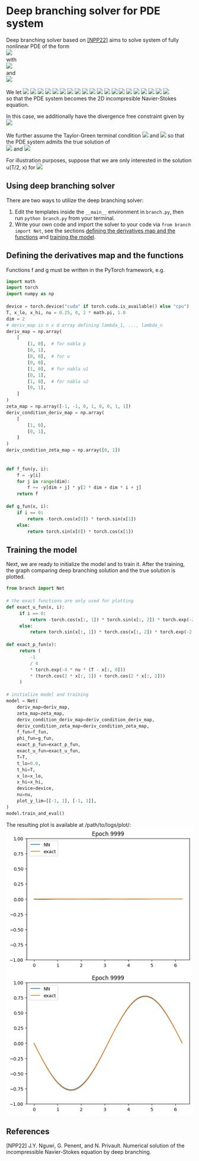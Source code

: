 # Deep branching solver for PDE system
Deep branching solver based on [[NPP22]](#nguwi2022deepbranching)
aims to solve system of fully nonlinear PDE of the form\
<img src="https://latex.codecogs.com/svg.image?0&space;=&space;\partial_t&space;u_i(t,x)&space;&plus;&space;\nu&space;\Delta&space;u_i(t,x)&space;&space;&space;&space;&plus;&space;f_i\big(&space;&space;&space;&space;\partial_{\alpha^1}u_0&space;(t,x)&space;&space;&space;&space;,&space;&space;&space;&space;\ldots&space;,&space;&space;&space;&space;\partial_{\alpha^q&space;}u_0&space;(t,x)&space;&space;&space;&space;,&space;&space;&space;&space;&space;&space;&space;&space;\partial_{\alpha^{q&plus;1}}u_{\beta^{q&plus;1}}(t,x)&space;&space;&space;&space;&space;&space;&space;&space;,&space;&space;&space;&space;&space;&space;&space;&space;\ldots&space;,&space;&space;&space;&space;&space;&space;&space;&space;&space;&space;&space;&space;&space;&space;&space;&space;&space;&space;&space;\partial_{\alpha^n}u_{\beta^n}(t,x)&space;\big)," />\
with\
<img src="https://latex.codecogs.com/svg.image?&space;&space;\Delta&space;u_0(t,&space;x)&space;&space;=&space;-\sum\limits_{i=1}^d&space;\partial_{1_i}&space;u_j(t,&space;x)&space;\partial_{1_j}&space;u_i(t,&space;x)," />\
and\
<img src="https://latex.codecogs.com/svg.image?u_i(T,x)&space;=&space;g_i&space;(x),\quad&space;(t,x)&space;=&space;(t,x_1,&space;\ldots,&space;x_d)&space;\in&space;[0,T]&space;\times&space;\mathbb{R}^d,\quad&space;i&space;=&space;1,\ldots&space;,&space;d." />

We let
<img src="http://latex.codecogs.com/svg.latex?d&space;=&space;2," />
<img src="http://latex.codecogs.com/svg.latex?T&space;=&space;.25," />
<img src="http://latex.codecogs.com/svg.latex?\nu&space;=&space;1," />
<img src="https://latex.codecogs.com/svg.image?\alpha_1&space;=&space;1_1," />
<img src="https://latex.codecogs.com/svg.image?\alpha_2&space;=&space;1_2," />
<img src="https://latex.codecogs.com/svg.image?\alpha_3&space;=&space;0," />
<img src="https://latex.codecogs.com/svg.image?\alpha_4&space;=&space;0," />
<img src="https://latex.codecogs.com/svg.image?\alpha_5&space;=&space;1_1," />
<img src="https://latex.codecogs.com/svg.image?\alpha_6&space;=&space;1_2," />
<img src="https://latex.codecogs.com/svg.image?\alpha_7&space;=&space;1_1," />
<img src="https://latex.codecogs.com/svg.image?\alpha_8&space;=&space;1_2," />
<img src="https://latex.codecogs.com/svg.image?\beta_1&space;=&space;0," />
<img src="https://latex.codecogs.com/svg.image?\beta_2&space;=&space;0," />
<img src="https://latex.codecogs.com/svg.image?\beta_3&space;=&space;1," />
<img src="https://latex.codecogs.com/svg.image?\beta_4&space;=&space;2,"/>
<img src="https://latex.codecogs.com/svg.image?\beta_5&space;=&space;1," />
<img src="https://latex.codecogs.com/svg.image?\beta_6&space;=&space;1," />
<img src="https://latex.codecogs.com/svg.image?\beta_7&space;=&space;2," />
<img src="https://latex.codecogs.com/svg.image?\beta_8&space;=&space;2," />
<img src="https://latex.codecogs.com/svg.image?&space;&space;f_i\big(&space;x_1,&space;x_2,&space;y_1,&space;y_2,&space;z^{(1)}_1,&space;z^{(2)}_1,&space;z^{(1)}_2,&space;z^{(2)}_2&space;\big)&space;=&space;-&space;x_i&space;-&space;\sum\limits_{j=1}^2&space;y_j&space;z_i^{(j)}," />\
so that the PDE system becomes the 2D incompresible Navier-Stokes equation.

In this case, we additionally have the divergence free constraint given by\
<img src="https://latex.codecogs.com/svg.image?&space;&space;\sum\limits_{i=1}^d&space;\partial_{1_i}&space;u_j(t,&space;x)&space;\partial_{1_j}&space;u_i(t,&space;x)=0." />

We further assume the Taylor-Green terminal condition
<img src="https://latex.codecogs.com/svg.image?g_1(x_1,&space;x_2)&space;=&space;-\cos(x_1)&space;\sin(x_2)" />
and
<img src="https://latex.codecogs.com/svg.image?g_2(x_1,&space;x_2)&space;=&space;\sin(x_1)&space;\cos(x_2)" />
so that the PDE system admits the true solution of\
<img src="https://latex.codecogs.com/svg.image?u_1(t,&space;x_1,&space;x_2)&space;=&space;-\cos(x_1)&space;\sin(x_2)&space;\exp(-2&space;\nu&space;(T&space;-&space;t))" />
and
<img src="https://latex.codecogs.com/svg.image?u_2(t,&space;x_1,&space;x_2)&space;=&space;\sin(x_1)&space;\cos(x_2)&space;\exp(-2&space;\nu&space;(T&space;-&space;t))." />

For illustration purposes,
suppose that we are only interested in the solution u(T/2, x) for
<img src="http://latex.codecogs.com/svg.latex?x&space;\in&space;[0,&space;2\pi]&space;\times&space;\{&space;\pi\}." />

## Using deep branching solver
There are two ways to utilize the deep branching solver:
1. Edit the templates inside the `__main__` environment
   in `branch.py`, then run `python branch.py` from your terminal.
2. Write your own code and import the solver to your code via `from branch import Net`,
   see the sections [defining the derivatives map and the functions](#defining-the-derivatives-map-and-the-functions)
   and [training the model](#training-the-model).

## Defining the derivatives map and the functions
Functions f and g must be written in the PyTorch framework, e.g.
```python
import math
import torch
import numpy as np

device = torch.device("cuda" if torch.cuda.is_available() else "cpu")
T, x_lo, x_hi, nu = 0.25, 0, 2 * math.pi, 1.0
dim = 2
# deriv_map is n x d array defining lambda_1, ..., lambda_n
deriv_map = np.array(
    [
        [1, 0],  # for nabla p
        [0, 1],
        [0, 0],  # for u
        [0, 0],
        [1, 0],  # for nabla u1
        [0, 1],
        [1, 0],  # for nabla u2
        [0, 1],
    ]
)
zeta_map = np.array([-1, -1, 0, 1, 0, 0, 1, 1])
deriv_condition_deriv_map = np.array(
    [
        [1, 0],
        [0, 1],
    ]
)
deriv_condition_zeta_map = np.array([0, 1])


def f_fun(y, i):
    f = -y[i]
    for j in range(dim):
        f += -y[dim + j] * y[2 * dim + dim * i + j]
    return f

def g_fun(x, i):
    if i == 0:
        return -torch.cos(x[0]) * torch.sin(x[1])
    else:
        return torch.sin(x[0]) * torch.cos(x[1])
```

## Training the model
Next, we are ready to initialize the model and to train it.
After the training,
the graph comparing deep branching solution and the true solution
is plotted.
```python
from branch import Net

# the exact functions are only used for plotting
def exact_u_fun(x, i):
     if i == 0:
         return -torch.cos(x[:, 1]) * torch.sin(x[:, 2]) * torch.exp(-2 * nu * (T - x[:, 0]))
     else:
         return torch.sin(x[:, 1]) * torch.cos(x[:, 2]) * torch.exp(-2 * nu * (T - x[:, 0]))

def exact_p_fun(x):
     return (
         -1
         / 4
         * torch.exp(-4 * nu * (T - x[:, 0]))
         * (torch.cos(2 * x[:, 1]) + torch.cos(2 * x[:, 2]))
     )

# initialize model and training
model = Net(
    deriv_map=deriv_map,
    zeta_map=zeta_map,
    deriv_condition_deriv_map=deriv_condition_deriv_map,
    deriv_condition_zeta_map=deriv_condition_zeta_map,
    f_fun=f_fun,
    phi_fun=g_fun,
    exact_p_fun=exact_p_fun,
    exact_u_fun=exact_u_fun,
    T=T,
    t_lo=0.0,
    t_hi=T,
    x_lo=x_lo,
    x_hi=x_hi,
    device=device,
    nu=nu,
    plot_y_lim=[[-1, 1], [-1, 1]],
)
model.train_and_eval()
```
The resulting plot is available at /path/to/logs/plot/:\
![image](logs/20220421-231219/plot/u0/epoch_9999.png)
![image](logs/20220421-231219/plot/u1/epoch_9999.png)

## References
<a id="nguwi2022deepbranching">[NPP22]</a>
J.Y. Nguwi, G. Penent, and N. Privault.
Numerical solution of the incompressible Navier-Stokes equation by deep branching.
